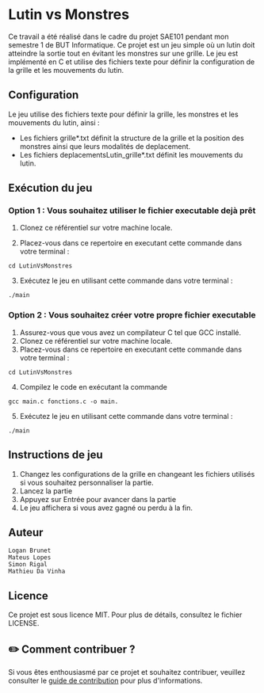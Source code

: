 # Lutin vs Monstres

Ce travail a été réalisé dans le cadre du projet SAE101 pendant mon semestre 1 de BUT Informatique. Ce projet est un jeu simple où un lutin doit atteindre la sortie tout en évitant les monstres sur une grille. Le jeu est implémenté en C et utilise des fichiers texte pour définir la configuration de la grille et les mouvements du lutin.

## Configuration

Le jeu utilise des fichiers texte pour définir la grille, les monstres et les mouvements du lutin, ainsi :

- Les fichiers grille*.txt définit la structure de la grille et la position des monstres ainsi que leurs modalités de deplacement.
- Les fichiers deplacementsLutin_grille*.txt définit les mouvements du lutin.

## Exécution du jeu

### Option 1 : Vous souhaitez utiliser le fichier executable dejà prêt

1. Clonez ce référentiel sur votre machine locale.

2. Placez-vous dans ce repertoire en executant cette commande dans votre terminal :

```shell
cd LutinVsMonstres
```

3. Exécutez le jeu en utilisant cette commande dans votre terminal :

```shell
./main
```

### Option 2 : Vous souhaitez créer votre propre fichier executable

1. Assurez-vous que vous avez un compilateur C tel que GCC installé.
2. Clonez ce référentiel sur votre machine locale.
3. Placez-vous dans ce repertoire en executant cette commande dans votre terminal :

```shell
cd LutinVsMonstres
```

4. Compilez le code en exécutant la commande

```shell
gcc main.c fonctions.c -o main.
```

5. Exécutez le jeu en utilisant cette commande dans votre terminal :

```shell
./main
```

## Instructions de jeu

1. Changez les configurations de la grille en changeant les fichiers utilisés si vous souhaitez personnaliser la partie.
2. Lancez la partie
3. Appuyez sur Entrée pour avancer dans la partie
4. Le jeu affichera si vous avez gagné ou perdu à la fin.

## Auteur

    Logan Brunet
    Mateus Lopes
    Simon Rigal
    Mathieu Da Vinha

## Licence

Ce projet est sous licence MIT. Pour plus de détails, consultez le fichier LICENSE.

## ✏️ Comment contribuer ?

Si vous êtes enthousiasmé par ce projet et souhaitez contribuer, veuillez consulter le [guide de contribution](https://github.com/Loboss2206/LutinVsMonstres/blob/main/CONTRIBUTING.md) pour plus d'informations.
